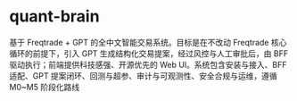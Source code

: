 # quant-brain
基于 Freqtrade + GPT 的全中文智能交易系统。目标是在不改动 Freqtrade 核心循环的前提下，引入 GPT 生成结构化交易提案，经过风控与人工审批后，由 BFF 驱动执行；前端提供科技感强、开源优先的 Web UI。系统包含安装与接入、BFF 适配、GPT 提案闭环、回测与超参、审计与可观测性、安全合规与运维，遵循 M0~M5 阶段化路线
